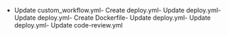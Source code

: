 - Update custom_workflow.yml- Create deploy.yml- Update deploy.yml- Update deploy.yml- Create Dockerfile- Update deploy.yml- Update deploy.yml- Update code-review.yml